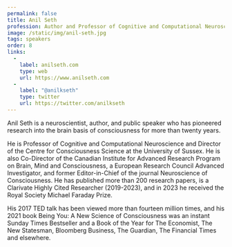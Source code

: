 ```yaml
---
permalink: false
title: Anil Seth
profession: Author and Professor of Cognitive and Computational Neuroscience at the University of Sussex
image: /static/img/anil-seth.jpg
tags: speakers
order: 8
links:
  -
    label: anilseth.com
    type: web
    url: https://www.anilseth.com
  -
    label: "@anilkseth"
    type: twitter
    url: https://twitter.com/anilkseth
---
```


Anil Seth is a neuroscientist, author, and public speaker who has pioneered research into the brain basis of consciousness for more than twenty years.

He is Professor of Cognitive and Computational Neuroscience and Director of the Centre for Consciousness Science at the University of Sussex. He is also Co-Director of the Canadian Institute for Advanced Research Program on Brain, Mind and Consciousness, a European Research Council Advanced Investigator, and former Editor-in-Chief of the journal Neuroscience of Consciousness. He has published more than 200 research papers, is a Clarivate Highly Cited Researcher (2019-2023), and in 2023 he received the Royal Society Michael Faraday Prize.

His 2017 TED talk has been viewed more than fourteen million times, and his 2021 book Being You: A New Science of Consciousness was an instant Sunday Times Bestseller and a Book of the Year for The Economist, The New Statesman, Bloomberg Business, The Guardian, The Financial Times and elsewhere.
